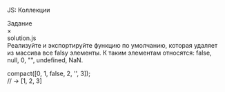 JS: Коллекции

Задание<br/>
×<br/>
solution.js<br/>
Реализуйте и экспортируйте функцию по умолчанию, которая удаляет из массива все falsy элементы. К таким элементам относятся: false, null, 0, "", undefined, NaN.

compact([0, 1, false, 2, '', 3]);<br/>
// → [1, 2, 3]<br/>

